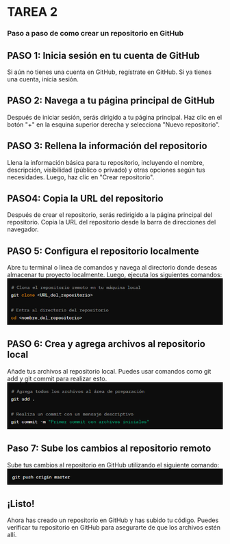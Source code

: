 # TAREA 2 

### Paso a paso de como crear un repositorio en GitHub

## PASO 1: Inicia sesión en tu cuenta de GitHub
Si aún no tienes una cuenta en GitHub, regístrate en GitHub. Si ya tienes una cuenta, inicia sesión.
## PASO 2: Navega a tu página principal de GitHub
Después de iniciar sesión, serás dirigido a tu página principal. Haz clic en el botón "+" en la esquina superior derecha y selecciona "Nuevo repositorio".
## PASO 3: Rellena la información del repositorio
Llena la información básica para tu repositorio, incluyendo el nombre, descripción, visibilidad (público o privado) y otras opciones según tus necesidades. Luego, haz clic en "Crear repositorio".
## PASO4: Copia la URL del repositorio
Después de crear el repositorio, serás redirigido a la página principal del repositorio. Copia la URL del repositorio desde la barra de direcciones del navegador.
## PASO 5: Configura el repositorio localmente
Abre tu terminal o línea de comandos y navega al directorio donde deseas almacenar tu proyecto localmente. Luego, ejecuta los siguientes comandos:
![](./IMAGENES/IMAGEN%2001.png)
## PASO 6: Crea y agrega archivos al repositorio local
Añade tus archivos al repositorio local. Puedes usar comandos como git add y git commit para realizar esto.
![](./IMAGENES/IMAGEN%2002.png)
## Paso 7: Sube los cambios al repositorio remoto
Sube tus cambios al repositorio en GitHub utilizando el siguiente comando:
![](./IMAGENES/IMAGEN%2003.png)
## ¡Listo!
Ahora has creado un repositorio en GitHub y has subido tu código. Puedes verificar tu repositorio en GitHub para asegurarte de que los archivos estén allí.

